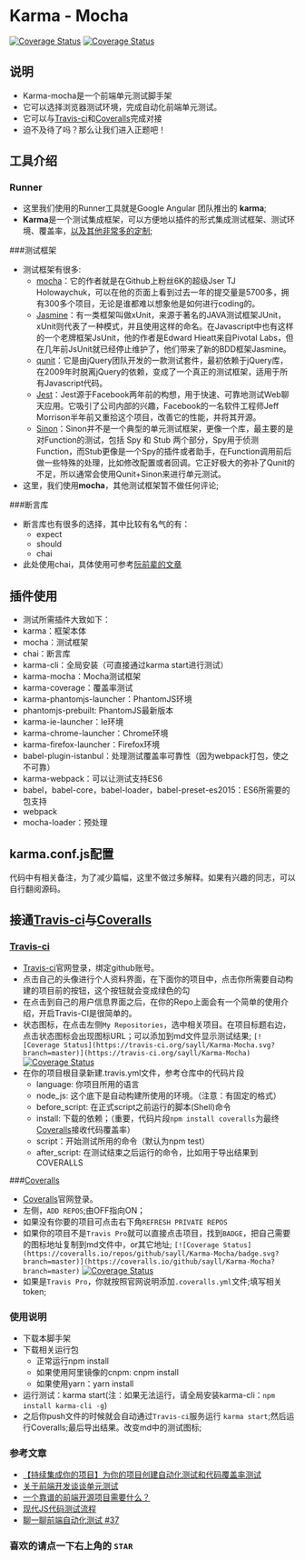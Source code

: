 # Karma - Mocha
[![Coverage Status](https://travis-ci.org/sayll/Karma-Mocha.svg?branch=master)](https://travis-ci.org/sayll/Karma-Mocha)  [![Coverage Status](https://coveralls.io/repos/github/sayll/Karma-Mocha/badge.svg?branch=master)](https://coveralls.io/github/sayll/Karma-Mocha?branch=master)

## 说明
* Karma-mocha是一个前端单元测试脚手架
* 它可以选择浏览器测试环境，完成自动化前端单元测试。
* 它可以与[Travis-ci](https://travis-ci.org)和[Coveralls](https://coveralls.io)完成对接
* 迫不及待了吗？那么让我们进入正题吧！

## 工具介绍

### Runner
  * 这里我们使用的Runner工具就是Google Angular 团队推出的 **karma**;
  * **Karma**是一个测试集成框架，可以方便地以插件的形式集成测试框架、测试环境、覆盖率，[以及其他非常多的定制](https://karma-runner.github.io/1.0/config/configuration-file.html);
    
###测试框架
  * 测试框架有很多:
    * [mocha](http://mochajs.org/)：它的作者就是在Github上粉丝6K的超级Jser TJ Holowaychuk，可以在他的页面上看到过去一年的提交量是5700多，拥有300多个项目，无论是谁都难以想象他是如何进行coding的。
    * [Jasmine](https://jasmine.github.io/)：有一类框架叫做xUnit，来源于著名的JAVA测试框架JUnit，xUnit则代表了一种模式，并且使用这样的命名。在Javascript中也有这样的一个老牌框架JsUnit，他的作者是Edward Hieatt来自Pivotal Labs，但在几年前JsUnit就已经停止维护了，他们带来了新的BDD框架Jasmine。
    * [qunit](http://qunitjs.com/)：它是由jQuery团队开发的一款测试套件，最初依赖于jQuery库，在2009年时脱离jQuery的依赖，变成了一个真正的测试框架，适用于所有Javascript代码。
    * [Jest](http://facebook.github.io/jest/)：Jest源于Facebook两年前的构想，用于快速、可靠地测试Web聊天应用。它吸引了公司内部的兴趣，Facebook的一名软件工程师Jeff Morrison半年前又重拾这个项目，改善它的性能，并将其开源。
    * [Sinon](http://sinonjs.org/)：Sinon并不是一个典型的单元测试框架，更像一个库，最主要的是对Function的测试，包括 Spy 和 Stub 两个部分，Spy用于侦测Function，而Stub更像是一个Spy的插件或者助手，在Function调用前后做一些特殊的处理，比如修改配置或者回调。它正好极大的弥补了Qunit的不足，所以通常会使用Qunit+Sinon来进行单元测试。
  * 这里，我们使用**mocha**，其他测试框架暂不做任何评论;
  
###断言库
  * 断言库也有很多的选择，其中比较有名气的有：
    * expect
    * should
    * chai
  * 此处使用chai，具体使用可参考[阮前辈的文章](http://www.ruanyifeng.com/blog/2015/12/a-mocha-tutorial-of-examples.html) 
  
## 插件使用
* 测试所需插件大致如下：
 * karma：框架本体
 * mocha：测试框架
 * chai：断言库
 * karma-cli：全局安装（可直接通过karma start进行测试）
 * karma-mocha：Mocha测试框架
 * karma-coverage：覆盖率测试
 * karma-phantomjs-launcher：PhantomJS环境
 * phantomjs-prebuilt: PhantomJS最新版本
 * karma-ie-launcher：Ie环境
 * karma-chrome-launcher：Chrome环境
 * karma-firefox-launcher：Firefox环境
 * babel-plugin-istanbul：处理测试覆盖率可靠性（因为webpack打包，使之不可靠）
 * karma-webpack：可以让测试支持ES6
 * babel，babel-core，babel-loader，babel-preset-es2015：ES6所需要的包支持
 * webpack
 * mocha-loader：预处理
  
## karma.conf.js配置
代码中有相关备注，为了减少篇幅，这里不做过多解释。如果有兴趣的同志，可以自行翻阅源码。

## 接通[Travis-ci](https://travis-ci.org)与[Coveralls](https://coveralls.io)

### [Travis-ci](https://travis-ci.org)
 * [Travis-ci](https://travis-ci.org)官网登录，绑定github账号。
 * 点击自己的头像进行个人资料界面，在下面你的项目中，点击你所需要自动构建的项目前的按钮，这个按钮就会变成绿色的勾
 * 在点击到自己的用户信息界面之后，在你的Repo上面会有一个简单的使用介绍，开启Travis-CI是很简单的。
 * 状态图标，在点击左侧`My Repositories`，选中相关项目。在项目标题右边，点击状态图标会出现图标URL；可以添加到md文件显示测试结果;
 `[![Coverage Status](https://travis-ci.org/sayll/Karma-Mocha.svg?branch=master)](https://travis-ci.org/sayll/Karma-Mocha)`  [![Coverage Status](https://travis-ci.org/sayll/Karma-Mocha.svg?branch=master)](https://travis-ci.org/sayll/Karma-Mocha)
 * 在你的项目根目录新建.travis.yml文件，参考仓库中的代码片段
   * language: 你项目所用的语言
   * node_js: 这个底下是自动构建所使用的环境。（注意：有固定的格式）
   * before_script: 在正式script之前运行的脚本(Shell)命令
   * install: 下载的依赖；（重要，代码片段`npm install coveralls`为最终[Coveralls](https://coveralls.io)接收代码覆盖率）
   * script：开始测试所用的命令（默认为npm test）
   * after_script: 在测试结束之后运行的命令，比如用于导出结果到COVERALLS

###[Coveralls](https://coveralls.io)
* [Coveralls](https://coveralls.io)官网登录。
 * 左侧，`ADD REPOS`;由OFF指向ON；
 * 如果没有你要的项目可点击右下角`REFRESH PRIVATE REPOS`
 * 如果你的项目不是`Travis Pro`就可以直接点击项目，找到`BADGE`，把自己需要的图标地址复制到md文件中，or其它地址;
 `[![Coverage Status](https://coveralls.io/repos/github/sayll/Karma-Mocha/badge.svg?branch=master)](https://coveralls.io/github/sayll/Karma-Mocha?branch=master)`  [![Coverage Status](https://coveralls.io/repos/github/sayll/Karma-Mocha/badge.svg?branch=master)](https://coveralls.io/github/sayll/Karma-Mocha?branch=master)
 * 如果是`Travis Pro`，你就按照官网说明添加`.coveralls.yml`文件;填写相关token;

### 使用说明
* 下载本脚手架
* 下载相关运行包
  * 正常运行npm install 
  * 如果使用阿里镜像的cnpm: cnpm install 
  * 如果使用yarn：yarn install
* 运行测试：karma start(注：如果无法运行，请全局安装karma-cli：`npm install karma-cli -g`)
* 之后你push文件的时候就会自动通过`Travis-ci`服务运行 `karma start`;然后运行Coveralls;最后导出结果。改变md中的测试图标;

### 参考文章
* [【持续集成你的项目】为你的项目创建自动化测试和代码覆盖率测试](https://segmentfault.com/a/1190000005090444#articleHeader8)
* [关于前端开发谈谈单元测试](http://www.tychio.net/tech/2013/07/10/unit-test.html)
* [一个靠谱的前端开源项目需要什么？](https://segmentfault.com/a/1190000005859766#articleHeader12)
* [现代JS代码测试流程](https://segmentfault.com/a/1190000003869696)
* [聊一聊前端自动化测试 #37](https://github.com/tmallfe/tmallfe.github.io/issues/37)

### 喜欢的请点一下右上角的 `STAR`
